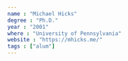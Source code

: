 ```yaml
---
name : "Michael Hicks"
degree : "Ph.D."
year : "2001"
where : "University of Pennsylvania"
website : "https://mhicks.me/"
tags : ["alum"]
---
```

